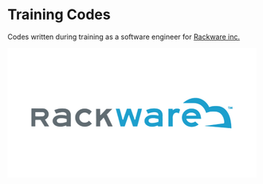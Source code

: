 # Training Codes

Codes written during training as a software engineer for [Rackware inc.](https://www.rackwareinc.com/)

![Rackware Inc.](images/rackware-logo.png)
